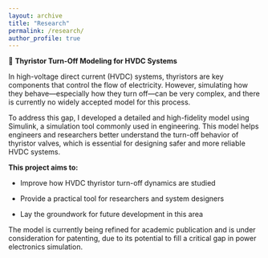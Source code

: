 ```yaml
---
layout: archive
title: "Research"
permalink: /research/
author_profile: true
---
```


🔌 **Thyristor Turn-Off Modeling for HVDC Systems**

In high-voltage direct current (HVDC) systems, thyristors are key components that control the flow of electricity. However, simulating how they behave—especially how they turn off—can be very complex, and there is currently no widely accepted model for this process.

To address this gap, I developed a detailed and high-fidelity model using Simulink, a simulation tool commonly used in engineering. This model helps engineers and researchers better understand the turn-off behavior of thyristor valves, which is essential for designing safer and more reliable HVDC systems.

**This project aims to:**

- Improve how HVDC thyristor turn-off dynamics are studied

- Provide a practical tool for researchers and system designers

- Lay the groundwork for future development in this area

The model is currently being refined for academic publication and is under consideration for patenting, due to its potential to fill a critical gap in power electronics simulation.


